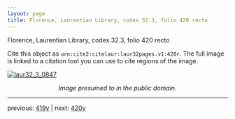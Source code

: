 ```yaml
---
layout: page
title: Florence, Laurentian Library, codex 32.3, folio 420 recto
---
```


Florence, Laurentian Library, codex 32.3, folio 420 recto

Cite this object as `urn:cite2:citelaur:laur32pages.v1:420r`.  The full image is linked to a citation tool you can use to cite regions of the image.

[![laur32_3_0847](http://www.homermultitext.org/iipsrv?IIIF=/project/homer/pyramidal/deepzoom/citelaur/laur32imgs/v1/laur32_3_0847.tif/full/800,/0/default.jpg)](http://www.homermultitext.org/ict2/?urn=urn:cite2:citelaur:laur32imgs.v1:laur32_3_0847) 

<p style="text-align: center; font-style: italic;">Image presumed to in the public domain.</p>

---

previous: [419v](../419v/) | next: [420v](../420v/)